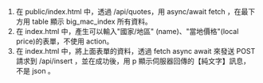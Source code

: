 1. 在 public/index.html 中，透過 /api/quotes，用 async/await fetch ，在最下方用 table 顯示 big_mac_index 所有資料。
2. 在 index.html 中，產生可以輸入"國家/地區" (name)、"當地價格"(local price)的表單，不使用 action。
3. 在 index.html 中，將上面表單的資料，透過 fetch async await 來發送 POST 請求到 /api/insert ，並在成功後，用 p 顯示伺服器回傳的【純文字】訊息，不是 json 。
